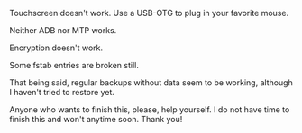 Touchscreen doesn't work. Use a USB-OTG to plug in your favorite mouse.

Neither ADB nor MTP works.

Encryption doesn't work.

Some fstab entries are broken still.


That being said, regular backups without data seem to be working, although I haven't tried to restore yet.

Anyone who wants to finish this, please, help yourself. I do not have time to finish this and won't anytime soon. Thank you!

